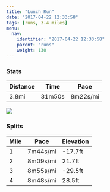 ```yaml
---
title: "Lunch Run"
date: "2017-04-22 12:33:58"
tags: [runs, 3-4 miles]
menu:
  nav:
    identifier: "2017-04-22 12:33:58"
    parent: "runs"
    weight: 130
---
```


### Stats

| Distance | Time | Pace |
|----------|------|------|
|3.8mi|31m50s|8m22s/mi|

<img src='https://maps.googleapis.com/maps/api/staticmap?maptype=roadmap&path=enc:ywjeI~dvLiMk@yC~GrCvToBnKbAtBa@dChBp@eAnBxCnNKlE|LhLOrMnGjQxIfFpOd[dEpRxDz^kFoa@aIa[aKgPgD[iE}EgDaMgAmOkFiBmAwCyF_[fAkD_Bk@t@sDBoa@&key=AIzaSyC1MId7bFpkLXNAaYhBSTb8jLyiSqzbDtM&size=800x800&markers=color:yellow|label:S|53.47213,-2.24864&markers=color:green|label:F|53.47455999999999,-2.250059999999999'>

### Splits

| Mile | Pace | Elevation |
|------|------|-----------|
|1|7m44s/mi|-17.7ft|
|2|8m09s/mi|21.7ft|
|3|8m55s/mi|-29.5ft|
|4|8m48s/mi|28.5ft|
